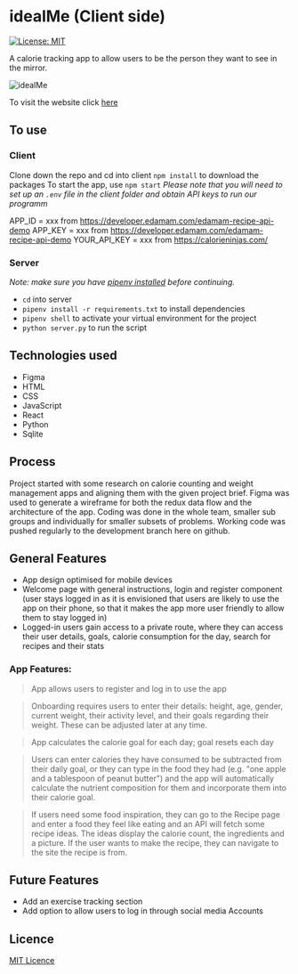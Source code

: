 # idealMe (Client side)

[![License: MIT](https://img.shields.io/badge/Licence-MIT-green.svg)](https://opensource.org/licenses/MIT)

A calorie tracking app to allow users to be the person they want to see in the mirror.

![idealMe](https://github.com/rajtandel21/IdealMe/blob/dev/idealme.gif)

To visit the website click [here](https://)

## To use

### Client
Clone down the repo and cd into client `npm install` to download the packages
To start the app, use `npm start`
*Please note that you will need to set up an `.env` file in the client folder and obtain API keys to run our programm*

APP_ID = xxx from https://developer.edamam.com/edamam-recipe-api-demo
APP_KEY = xxx from https://developer.edamam.com/edamam-recipe-api-demo
YOUR_API_KEY = xxx from https://calorieninjas.com/





### Server
_Note: make sure you have [pipenv installed](https://github.com/getfutureproof/fp_guides_wiki/wiki/Virtual-Environment) before continuing._

- `cd` into server
- `pipenv install -r requirements.txt` to install dependencies
- `pipenv shell` to activate your virtual environment for the project
- `python server.py` to run the script

## Technologies used

- Figma
- HTML
- CSS
- JavaScript
- React
- Python
- Sqlite

## Process

Project started with some research on calorie counting and weight management apps and aligning them with the given project brief. Figma was used to generate a wireframe for both the redux data flow and the architecture of the app.
Coding was done in the whole team, smaller sub groups and individually for smaller subsets of problems.
Working code was pushed regularly to the development branch here on github.

## General Features

- App design optimised for mobile devices
- Welcome page with general instructions, login and register component (user stays logged in as it is envisioned that users are likely to use the app on their phone, so that it makes the app more user friendly to allow them to stay logged in)
- Logged-in users gain access to a private route, where they can access their user details, goals, calorie consumption for the day, search for recipes and their stats

### App Features:

> App allows users to register and log in to use the app

> Onboarding requires users to enter their details: height, age, gender, current weight, their activity level, and their goals regarding their weight. These can be adjusted later at any time.

> App calculates the calorie goal for each day; goal resets each day

> Users can enter calories they have consumed to be subtracted from their daily goal, or they can type in the food they had (e.g. "one apple and a tablespoon of peanut butter") and the app will automatically calculate the nutrient composition for them and incorporate them into their calorie goal.

> If users need some food inspiration, they can go to the Recipe page and enter a food they feel like eating and an API will fetch some recipe ideas. The ideas display the calorie count, the ingredients and a picture. If the user wants to make the recipe, they can navigate to the site the recipe is from.


## Future Features

- Add an exercise tracking section
- Add option to allow users to log in through social media Accounts

## Licence

[MIT Licence](https://opensource.org/licenses/mit-license.php)
